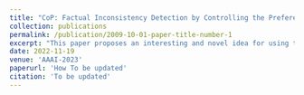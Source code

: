 ```yaml
---
title: "CoP: Factual Inconsistency Detection by Controlling the Preference"
collection: publications
permalink: /publication/2009-10-01-paper-title-number-1
excerpt: "This paper proposes an interesting and novel idea for using tweaked model behavior as an evaluation for factual consistency. The paper demonstrates the SOTA performance on the corresponding task." 
date: 2022-11-19
venue: 'AAAI-2023'
paperurl: 'How To be updated'
citation: 'To be updated'
---
```


